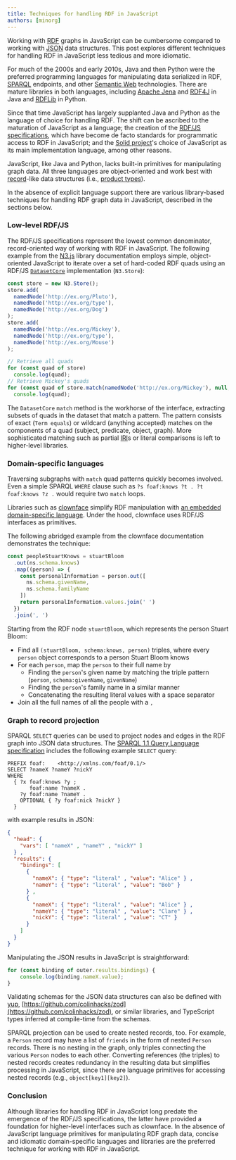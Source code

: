 ```yaml
---
title: Techniques for handling RDF in JavaScript
authors: [minorg]
---
```


Working with [RDF](https://en.wikipedia.org/wiki/Resource_Description_Framework) graphs in JavaScript can be cumbersome compared to working with [JSON](https://en.wikipedia.org/wiki/JSON) data structures. This post explores different techniques for handling RDF in JavaScript less tedious and more idiomatic.

<!-- truncate -->

For much of the 2000s and early 2010s, Java and then Python were the preferred programming languages for manipulating data serialized in RDF, [SPARQL](https://en.wikipedia.org/wiki/SPARQL) endpoints, and other [Semantic Web](https://en.wikipedia.org/wiki/Semantic_Web) technologies. There are mature libraries in both languages, including [Apache Jena](https://en.wikipedia.org/wiki/Apache_Jena) and [RDF4J](https://en.wikipedia.org/wiki/RDF4J) in Java and [RDFLib](https://en.wikipedia.org/wiki/RDFLib) in Python.

Since that time JavaScript has largely supplanted Java and Python as the language of choice for handling RDF. The shift can be ascribed to the maturation of JavaScript as a language; the creation of the [RDF/JS specifications](https://rdf.js.org/), which have become de facto standards for programmatic access to RDF in JavaScript; and the [Solid project](https://en.wikipedia.org/wiki/Solid_(web_decentralization_project))'s choice of JavaScript as its main implementation language, among other reasons.

JavaScript, like Java and Python, lacks built-in primitives for manipulating graph data. All three languages are object-oriented and  work best with [record](https://en.wikipedia.org/wiki/Record_(computer_science))-like data structures (i.e., [product types](https://en.wikipedia.org/wiki/Product_type)).

In the absence of explicit language support there are various library-based techniques for handling RDF graph data in JavaScript, described in the sections below.

### Low-level RDF/JS

The RDF/JS specifications represent the lowest common denominator, record-oriented way of working with RDF in JavaScript. The following example from the [N3.js](https://github.com/rdfjs/N3.js/#parsing) library documentation employs simple, object-oriented JavaScript to iterate over a set of hard-coded RDF quads using an RDF/JS [`DatasetCore`](https://rdf.js.org/dataset-spec/) implementation (`N3.Store`):

```js
const store = new N3.Store();
store.add(
  namedNode('http://ex.org/Pluto'),
  namedNode('http://ex.org/type'),
  namedNode('http://ex.org/Dog')
);
store.add(
  namedNode('http://ex.org/Mickey'),
  namedNode('http://ex.org/type'),
  namedNode('http://ex.org/Mouse')
);

// Retrieve all quads
for (const quad of store)
  console.log(quad);
// Retrieve Mickey's quads
for (const quad of store.match(namedNode('http://ex.org/Mickey'), null, null))
  console.log(quad);
```

The `DatasetCore` `match` method is the workhorse of the interface, extracting subsets of quads in the dataset that match a pattern. The pattern consists of exact (`Term equals`) or wildcard (anything accepted) matches on the components of a quad (subject, predicate, object, graph). More sophisticated matching such as partial [IRI](https://en.wikipedia.org/wiki/Internationalized_Resource_Identifier)s or literal comparisons is left to higher-level libraries.

### Domain-specific languages

Traversing subgraphs with `match` quad patterns quickly becomes involved. Even a simple SPARQL `WHERE` clause such as `?s foaf:knows ?t . ?t foaf:knows ?z .` would require two `match` loops.

Libraries such as [clownface](https://github.com/zazuko/clownface) simplify RDF manipulation with [an embedded domain-specific language](https://en.wikipedia.org/wiki/Domain-specific_language#External_and_Embedded_Domain_Specific_Languages). Under the hood, clownface uses RDF/JS interfaces as primitives. 

The following abridged example from the clownface documentation demonstrates the technique:

```js
const peopleStuartKnows = stuartBloom
  .out(ns.schema.knows)
  .map((person) => {
    const personalInformation = person.out([
      ns.schema.givenName,
      ns.schema.familyName
    ])
    return personalInformation.values.join(' ')
  })
  .join(', ')
```

Starting from the RDF node `stuartBloom`, which represents the person Stuart Bloom:
* Find all `(stuartBloom, schema:knows, person)` triples, where every `person` object corresponds to a person Stuart Bloom knows
* For each `person`, map the `person` to their full name by
  * Finding the `person`'s given name by matching the triple pattern (`person`, `schema:givenName`, `givenName`)
  * Finding the `person`'s family name in a similar manner
  * Concatenating the resulting literal values with a space separator
* Join all the full names of all the people with a `, `

### Graph to record projection

SPARQL `SELECT` queries can be used to project nodes and edges in the RDF graph into JSON data structures. The [SPARQL 1.1 Query Language specification](https://www.w3.org/TR/2013/REC-sparql11-query-20130321/#select) includes the following example `SELECT` query:

```sparql
PREFIX foaf:    <http://xmlns.com/foaf/0.1/>
SELECT ?nameX ?nameY ?nickY
WHERE
  { ?x foaf:knows ?y ;
       foaf:name ?nameX .
    ?y foaf:name ?nameY .
    OPTIONAL { ?y foaf:nick ?nickY }
  }
```

with example results in JSON:

```json
{
  "head": {
    "vars": [ "nameX" , "nameY" , "nickY" ]
  } ,
  "results": {
    "bindings": [
      {
        "nameX": { "type": "literal" , "value": "Alice" } ,
        "nameY": { "type": "literal" , "value": "Bob" }
      } ,
      {
        "nameX": { "type": "literal" , "value": "Alice" } ,
        "nameY": { "type": "literal" , "value": "Clare" } ,
        "nickY": { "type": "literal" , "value": "CT" }
      }
    ]
  }
}
```

Manipulating the JSON results in JavaScript is straightforward:

```js
for (const binding of outer.results.bindings) {
    console.log(binding.nameX.value);
}
```

Validating schemas for the JSON data structures can also be defined with [yup](https://github.com/jquense/yup), [https://github.com/colinhacks/zod](https://github.com/colinhacks/zod), or similar libraries, and TypeScript types inferred at compile-time from the schemas.

SPARQL projection can be used to create nested records, too. For example, a `Person` record may have a list of `friends` in the form of nested `Person` records. There is no nesting in the graph, only triples connecting the various `Person` nodes to each other. Converting references (the triples) to nested records creates redundancy in the resulting data but simplifies processing in JavaScript, since there are language primitives for accessing nested records (e.g., `object[key1][key2]`).

### Conclusion

Although libraries for handling RDF in JavaScript long predate the emergence of the RDF/JS specifications, the latter have provided a foundation for higher-level interfaces such as clownface. In the absence of JavaScript language primitives for manipulating RDF graph data, concise and idiomatic domain-specific languages and libraries are the preferred technique for working with RDF in JavaScript.